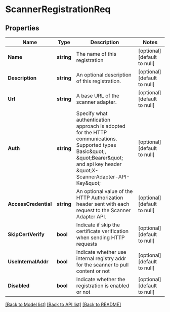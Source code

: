 # ScannerRegistrationReq

## Properties
Name | Type | Description | Notes
------------ | ------------- | ------------- | -------------
**Name** | **string** | The name of this registration | [optional] [default to null]
**Description** | **string** | An optional description of this registration. | [optional] [default to null]
**Url** | **string** | A base URL of the scanner adapter. | [optional] [default to null]
**Auth** | **string** | Specify what authentication approach is adopted for the HTTP communications. Supported types Basic\&quot;, \&quot;Bearer\&quot; and api key header \&quot;X-ScannerAdapter-API-Key\&quot;  | [optional] [default to null]
**AccessCredential** | **string** | An optional value of the HTTP Authorization header sent with each request to the Scanner Adapter API.  | [optional] [default to null]
**SkipCertVerify** | **bool** | Indicate if skip the certificate verification when sending HTTP requests | [optional] [default to null]
**UseInternalAddr** | **bool** | Indicate whether use internal registry addr for the scanner to pull content or not | [optional] [default to null]
**Disabled** | **bool** | Indicate whether the registration is enabled or not | [optional] [default to null]

[[Back to Model list]](../README.md#documentation-for-models) [[Back to API list]](../README.md#documentation-for-api-endpoints) [[Back to README]](../README.md)


